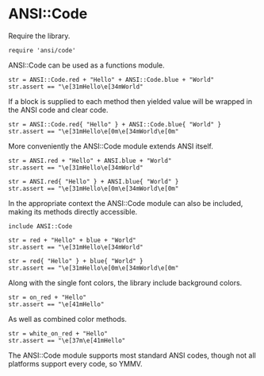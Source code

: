 # ANSI::Code

Require the library.

    require 'ansi/code'

ANSI::Code can be used as a functions module.

    str = ANSI::Code.red + "Hello" + ANSI::Code.blue + "World"
    str.assert == "\e[31mHello\e[34mWorld"

If a block is supplied to each method then yielded value will
be wrapped in the ANSI code and clear code. 

    str = ANSI::Code.red{ "Hello" } + ANSI::Code.blue{ "World" }
    str.assert == "\e[31mHello\e[0m\e[34mWorld\e[0m"

More conveniently the ANSI::Code module extends ANSI itself.

    str = ANSI.red + "Hello" + ANSI.blue + "World"
    str.assert == "\e[31mHello\e[34mWorld"

    str = ANSI.red{ "Hello" } + ANSI.blue{ "World" }
    str.assert == "\e[31mHello\e[0m\e[34mWorld\e[0m"

In the appropriate context the ANSI::Code module can also be
included, making its methods directly accessible.

    include ANSI::Code

    str = red + "Hello" + blue + "World"
    str.assert == "\e[31mHello\e[34mWorld"

    str = red{ "Hello" } + blue{ "World" }
    str.assert == "\e[31mHello\e[0m\e[34mWorld\e[0m"

Along with the single font colors, the library include background colors.

    str = on_red + "Hello"
    str.assert == "\e[41mHello"

As well as combined color methods.

    str = white_on_red + "Hello"
    str.assert == "\e[37m\e[41mHello"

The ANSI::Code module supports most standard ANSI codes, though
not all platforms support every code, so YMMV.

